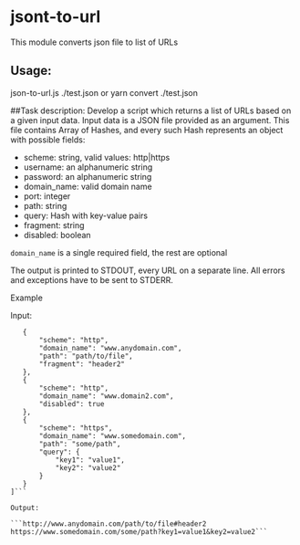 # jsont-to-url
This module converts json file to list of URLs 

## Usage: 
json-to-url.js ./test.json
or
yarn convert ./test.json

##Task description:
Develop a script which returns a list of URLs based on a given input data. Input data is a JSON file provided as an argument. This file contains Array of Hashes, and every such Hash represents an object with possible fields:
- scheme: string, valid values: http|https
- username: an alphanumeric string
- password: an alphanumeric string
- domain_name: valid domain name
- port: integer
- path: string
- query: Hash with key-value pairs
- fragment: string
- disabled: boolean

`domain_name` is a single required field, the rest are optional

The output is printed to STDOUT, every URL on a separate line.
All errors and exceptions have to be sent to STDERR.

Example

Input:
```[
   {
       "scheme": "http",
       "domain_name": "www.anydomain.com",
       "path": "path/to/file",
       "fragment": "header2"
   },
   {
       "scheme": "http",
       "domain_name": "www.domain2.com",
       "disabled": true
   },
   {
       "scheme": "https",
       "domain_name": "www.somedomain.com",
       "path": "some/path",
       "query": {
           "key1": "value1",
           "key2": "value2"
       }
   }
]```

Output:

```http://www.anydomain.com/path/to/file#header2
https://www.somedomain.com/some/path?key1=value1&key2=value2```
